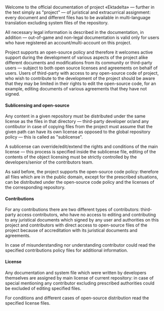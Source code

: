 Welcome to the official documentation of project «Ektadelta» — further in the text simply as "project" — of juristical and extracurrical assignment: every document and different files has to be available in multi-language translation excluding system files of the repository. 

All necessary legal information is described in the documentation, in addition — out-of-game and non-legal documentation is valid only for users who have registered an account/multi-account on this project. 

Project supports an open-source policy and therefore it welcomes active support during the development of various aspects of the project alike different documents and modifications from its community or third-party users — subject to both open source licenses and agreements on behalf of users. Users of third-party with access to any open-source code of project, who wish to contribute to the development of the project should be aware that they may be limited in their rights to edit the open-source code, for an example, editing documents of various agreements that they have not signed. 

#### Sublicensing and open-source

Any content in a given repository must be distributed under the same license as the files in that directory — third-party developer or/and any contibutor in case of copying files from the project must assume that the given path can have its own license as opposed to the global repository policy — this is called as "sublicense". 

A sublicense can override/edit/extend the rights and conditions of the main license — this process is specified inside the sublicense file, editing of the contents of the object licensing must be strictly controlled by the developers/senior of the contributors team. 

As said before, the project supports the open-source code policy: therefore all files which are in the public domain, except for the prescribed situations, can be distributed under the open-source code policy and the licenses of the corresponding repository.  

#### Contributions

For any contributions there are two different types of contributors: third-party access contributors, who have no access to editing and contributing to any juristical documents which signed by any user and authorities on this project and contributors with direct access to open-source files of the project because of accreditation with its juristical documents and agreements. 

In case of misunderstanding nor understanding contributor could read the specified contributions policy files for additional information. 

#### License

Any documentation and system file which were written by developers themselves are assigned by main license of current repository: in case of special mentioning any contributor excluding prescribed authorities could be excluded of editing specified files. 

For conditions and different cases of open-source distribution read the specified license files. 
